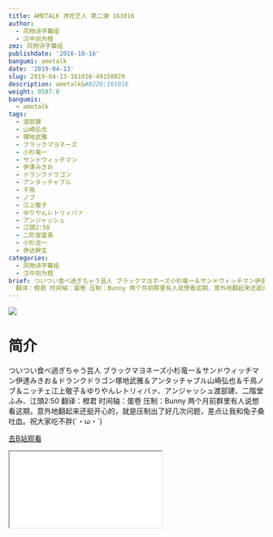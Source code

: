 ```yaml
---
title: AMETALK 贪吃艺人 第二弹 161016
author:
  - 风物诗字幕组
  - 汉中则为橙
zmz: 风物诗字幕组
publishdate: '2016-10-16'
bangumi: ametalk
date: '2019-04-13'
slug: 2019-04-13-161016-49150829
description: ametalk&#8226;161016
weight: 9587.0
bangumis:
  - ametalk
tags:
  - 渡部建
  - 山崎弘也
  - 塚地武雅
  - ブラックマヨネーズ
  - 小杉竜一
  - サンドウィッチマン
  - 伊達みきお
  - ドランクドラゴン
  - アンタッチャブル
  - 千鳥
  - ノブ
  - 江上敬子
  - ゆりやんレトリィバァ
  - アンジャッシュ
  - 江頭2:50
  - 二阶堂富美
  - 小杉龙一
  - 伊达幹生
categories:
  - 风物诗字幕组
  - 汉中则为橙
brief: ついつい食べ過ぎちゃう芸人 ブラックマヨネーズ小杉竜一＆サンドウィッチマン伊達みきお＆ドランクドラゴン塚地武雅＆アンタッチャブル山崎弘也＆千鳥ノブ＆ニッチェ江上敬子＆ゆりやんレトリィバァ、アンジャッシュ渡部建、二階堂ふみ、江頭2:50
  翻译：橙君 时间轴：蛋卷 压制：Bunny 两个月前群里有人说想看这期，意外地翻起来还挺开心的，就是压制出了好几次问题，差点让我和兔子桑吐血。祝大家吃不胖(´・ω・`)
---
```

![](https://raw.githubusercontent.com/tcgriffith/owaraisite/master/static/tmpimg/EiIuijW.jpg)
# 简介  
ついつい食べ過ぎちゃう芸人
ブラックマヨネーズ小杉竜一＆サンドウィッチマン伊達みきお＆ドランクドラゴン塚地武雅＆アンタッチャブル山崎弘也＆千鳥ノブ＆ニッチェ江上敬子＆ゆりやんレトリィバァ、アンジャッシュ渡部建、二階堂ふみ、江頭2:50
翻译：橙君 时间轴：蛋卷 压制：Bunny
两个月前群里有人说想看这期，意外地翻起来还挺开心的，就是压制出了好几次问题，差点让我和兔子桑吐血。祝大家吃不胖(´・ω・`)  

[去B站观看](https://www.bilibili.com/video/av49150829/)
<div class ="resp-container"><iframe class="testiframe" src="//player.bilibili.com/player.html?aid=49150829"", scrolling="no", allowfullscreen="true" > </iframe></div> 
